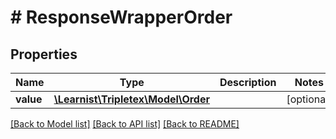 # # ResponseWrapperOrder

## Properties

Name | Type | Description | Notes
------------ | ------------- | ------------- | -------------
**value** | [**\Learnist\Tripletex\Model\Order**](Order.md) |  | [optional]

[[Back to Model list]](../../README.md#models) [[Back to API list]](../../README.md#endpoints) [[Back to README]](../../README.md)
